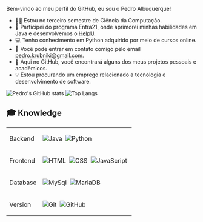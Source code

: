 Bem-vindo ao meu perfil do GitHub, eu sou o Pedro Albuquerque! 

- 👨‍🎓 Estou no terceiro semestre de Ciência da Computação.
- 🚀 Participei do programa Entra21, onde aprimorei minhas habilidades em Java e desenvolvemos o <a href="https://github.com/DoeETransforme/HelpU">HelpU</a>.
- 💻 Tenho conhecimento em Python adquirido por meio de cursos online.
- 📧 Você pode entrar em contato comigo pelo email pedro.krubniki@gmail.com.
- 🔭 Aqui no GitHub, você encontrará alguns dos meus projetos pessoais e acadêmicos.
- 💡 Estou procurando um emprego relacionado a tecnologia e desenvolvimento de software.

![Pedro's GitHub stats](https://github-readme-stats.vercel.app/api?username=pkalbuquerque&theme=dark&show_icons=true)
![Top Langs](https://github-readme-stats.vercel.app/api/top-langs/?username=pkalbuquerque&theme=dark&show_icons=true)

  ## 🎓 Knowledge
  
 <table > 
<tbody>
<tr>
<td>Backend</td>
<td>

![Java](https://img.shields.io/badge/-Java-black?style=flat&logo=Java)&nbsp;
![Python](https://img.shields.io/badge/-Python-black?style=flat&logo=python)&nbsp;

</tr>

<tr>
<td>Frontend</td>
<td>

![HTML](https://img.shields.io/badge/-HTML-black?style=flat&logo=HTML5)&nbsp;
![CSS](https://img.shields.io/badge/-CSS-black?style=flat&logo=CSS3&logoColor=1572B6)&nbsp;
![JavaScript](https://img.shields.io/badge/-JavaScript-black?style=flat&logo=javascript)&nbsp;

</td>

</tr>

<td>Database</td>
<td>

![MySql](https://img.shields.io/badge/-MySql-black?style=flat&logo=mysql)&nbsp;
![MariaDB](https://img.shields.io/badge/-MariaDB-black?style=flat&logo=mariadb)&nbsp;


</td>
</tr>

<td>Version</td>
<td>

![Git](https://img.shields.io/badge/-Git-black?style=flat&logo=git)&nbsp;
![GitHub](https://img.shields.io/badge/-GitHub-black?style=flat&logo=github)&nbsp;

</td>
</tr>

<tr>


